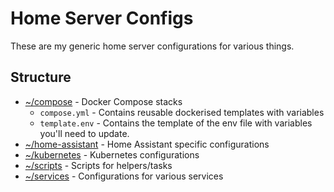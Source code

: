 # Home Server Configs

These are my generic home server configurations for various things.

## Structure

* [~/compose](./compose/) - Docker Compose stacks
  * `compose.yml` - Contains reusable dockerised templates with variables
  * `template.env` - Contains the template of the env file with variables you'll need to update.
* [~/home-assistant](./home-assistant/) - Home Assistant specific configurations
* [~/kubernetes](./kubernetes) - Kubernetes configurations
* [~/scripts](./scripts) - Scripts for helpers/tasks
* [~/services](./services) - Configurations for various services
